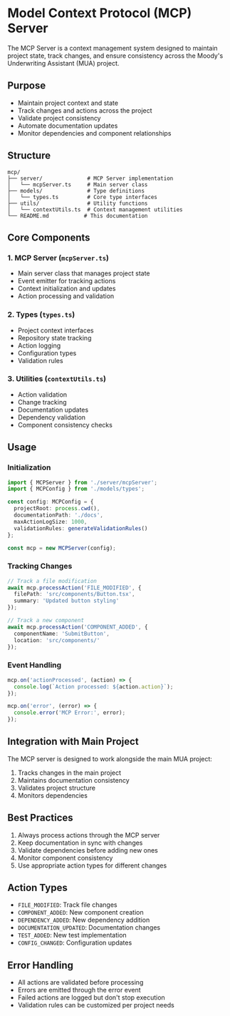 # Model Context Protocol (MCP) Server

The MCP Server is a context management system designed to maintain project state, track changes, and ensure consistency across the Moody's Underwriting Assistant (MUA) project.

## Purpose
- Maintain project context and state
- Track changes and actions across the project
- Validate project consistency
- Automate documentation updates
- Monitor dependencies and component relationships

## Structure
```
mcp/
├── server/              # MCP Server implementation
│   └── mcpServer.ts     # Main server class
├── models/              # Type definitions
│   └── types.ts         # Core type interfaces
├── utils/               # Utility functions
│   └── contextUtils.ts  # Context management utilities
└── README.md           # This documentation
```

## Core Components

### 1. MCP Server (`mcpServer.ts`)
- Main server class that manages project state
- Event emitter for tracking actions
- Context initialization and updates
- Action processing and validation

### 2. Types (`types.ts`)
- Project context interfaces
- Repository state tracking
- Action logging
- Configuration types
- Validation rules

### 3. Utilities (`contextUtils.ts`)
- Action validation
- Change tracking
- Documentation updates
- Dependency validation
- Component consistency checks

## Usage

### Initialization
```typescript
import { MCPServer } from './server/mcpServer';
import { MCPConfig } from './models/types';

const config: MCPConfig = {
  projectRoot: process.cwd(),
  documentationPath: './docs',
  maxActionLogSize: 1000,
  validationRules: generateValidationRules()
};

const mcp = new MCPServer(config);
```

### Tracking Changes
```typescript
// Track a file modification
await mcp.processAction('FILE_MODIFIED', {
  filePath: 'src/components/Button.tsx',
  summary: 'Updated button styling'
});

// Track a new component
await mcp.processAction('COMPONENT_ADDED', {
  componentName: 'SubmitButton',
  location: 'src/components/'
});
```

### Event Handling
```typescript
mcp.on('actionProcessed', (action) => {
  console.log(`Action processed: ${action.action}`);
});

mcp.on('error', (error) => {
  console.error('MCP Error:', error);
});
```

## Integration with Main Project

The MCP server is designed to work alongside the main MUA project:
1. Tracks changes in the main project
2. Maintains documentation consistency
3. Validates project structure
4. Monitors dependencies

## Best Practices
1. Always process actions through the MCP server
2. Keep documentation in sync with changes
3. Validate dependencies before adding new ones
4. Monitor component consistency
5. Use appropriate action types for different changes

## Action Types
- `FILE_MODIFIED`: Track file changes
- `COMPONENT_ADDED`: New component creation
- `DEPENDENCY_ADDED`: New dependency addition
- `DOCUMENTATION_UPDATED`: Documentation changes
- `TEST_ADDED`: New test implementation
- `CONFIG_CHANGED`: Configuration updates

## Error Handling
- All actions are validated before processing
- Errors are emitted through the error event
- Failed actions are logged but don't stop execution
- Validation rules can be customized per project needs 